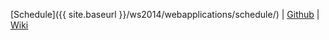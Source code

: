 
[Schedule]({{ site.baseurl }}/ws2014/webapplications/schedule/)
| [Github](https://github.com/htw-imi-webapplications)
| [Wiki](https://github.com/htw-imi-webapplications/bentobox/wiki/)
